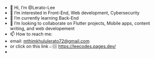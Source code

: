- 👋 Hi, I’m @Lerato-Lee
- 👀 I’m interested in Front-End, Web development, Cybersecurity
- 🌱 I’m currently learning Back-End
- 💞️ I’m looking to collaborate on Flutter projects, Mobile apps, content writing, and web developement
- 📫 How to reach me:
- email: mthimkhululerato72@gmail.com
- or click on this link 👉🏽 https://leecodes.pages.dev/
- 

<!---
Lerato-Lee/Lerato-Lee is a ✨ special ✨ repository because its `README.md` (this file) appears on your GitHub profile.
You can click the Preview link to take a look at your changes.
--->
